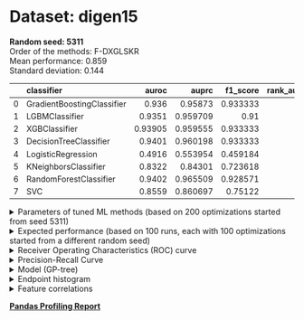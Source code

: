 # Dataset: digen15
**Random seed: 5311**<br/>
Order of the methods: F-DXGLSKR<br/>
Mean performance: 0.859<br/>
Standard deviation: 0.144<br/>


|    | classifier                 |   auroc |    auprc |   f1_score |   rank_auroc |   rank_auprc |   rank_f1 |
|---:|:---------------------------|--------:|---------:|-----------:|-------------:|-------------:|----------:|
|  0 | GradientBoostingClassifier | 0.936   | 0.95873  |   0.933333 |            4 |            5 |         1 |
|  1 | LGBMClassifier             | 0.9351  | 0.959709 |   0.91     |            5 |            2 |         5 |
|  2 | XGBClassifier              | 0.93905 | 0.959555 |   0.933333 |            3 |            2 |         1 |
|  3 | DecisionTreeClassifier     | 0.9401  | 0.960198 |   0.933333 |            1 |            2 |         1 |
|  4 | LogisticRegression         | 0.4916  | 0.553954 |   0.459184 |            8 |            8 |         8 |
|  5 | KNeighborsClassifier       | 0.8322  | 0.84301  |   0.723618 |            7 |            7 |         7 |
|  6 | RandomForestClassifier     | 0.9402  | 0.965509 |   0.928571 |            1 |            1 |         4 |
|  7 | SVC                        | 0.8559  | 0.860697 |   0.75122  |            6 |            6 |         6 |



<details>
<summary>Parameters of tuned ML methods (based on 200 optimizations started from seed 5311)</summary>


```
GradientBoostingClassifier(learning_rate=0.012795393239714938, max_depth=7,
                           min_samples_leaf=13, n_iter_no_change=15,
                           random_state=5311, tol=1e-07,
                           validation_fraction=0.02)
LGBMClassifier(deterministic=True, force_row_wise=True, max_depth=10,
               metric='binary_logloss', n_estimators=26, n_jobs=1,
               num_leaves=1024, objective='binary', random_state=5311)
XGBClassifier(alpha=3.1445754394158945, base_score=0.5, booster='dart',
              colsample_bylevel=1, colsample_bynode=1, colsample_bytree=1,
              eta=0.016244156671615197, eval_metric='logloss',
              gamma=0.30000000000000004, gpu_id=-1, importance_type='gain',
              interaction_constraints='', learning_rate=0.0162441563,
              max_delta_step=0, max_depth=9, min_child_weight=1, missing=nan,
              monotone_constraints='()', n_estimators=70, n_jobs=1, nthread=1,
              num_parallel_tree=1, random_state=5311, reg_alpha=3.14457536,
              reg_lambda=0.15921986165727275, scale_pos_weight=1, subsample=1,
              tree_method='exact', use_label_encoder=False,
              validate_parameters=1, ...)
DecisionTreeClassifier(criterion='entropy', max_depth=5, min_samples_leaf=13,
                       min_samples_split=5, random_state=5311)
LogisticRegression(C=0.0005942584036163929, random_state=5311)
KNeighborsClassifier(n_neighbors=42, p=1, weights='distance')
RandomForestClassifier(max_depth=9, max_features=None, min_samples_leaf=3,
                       min_samples_split=4, n_estimators=46, random_state=5311)
SVC(C=14338.661783663985, class_weight='balanced', coef0=7.4, degree=2,
    gamma='auto', kernel='poly', probability=True, random_state=5311,
    tol=0.0016089881738156541)
```

</details>

<details>
<summary>Expected performance (based on 100 runs, each with 100 optimizations started from a different random seed)</summary>
<img src='digen15_5311-box.svg' width=40% />
</details>

<details>
<summary>Receiver Operating Characteristics (ROC) curve</summary>
<img src='digen15_5311-roc.svg' width=40% />
</details>

<details>
<summary>Precision-Recall Curve</summary>
<img src='digen15_5311-prc.svg' width=40% />
</details>

<details>
<summary>Model (GP-tree)</summary>
<img src='digen15_5311-model.svg' height=10% />
</details>

<details>
<summary>Endpoint histogram</summary>
<img src='digen15_5311-endpoint.svg' width=40% />
</details>

<details>
<summary>Feature correlations</summary>
<img src='digen15_5311-corr.svg' width=40% />
</details>

[**Pandas Profiling Report**](https://epistasislab.github.io/digen/profile/digen15_5311.html)